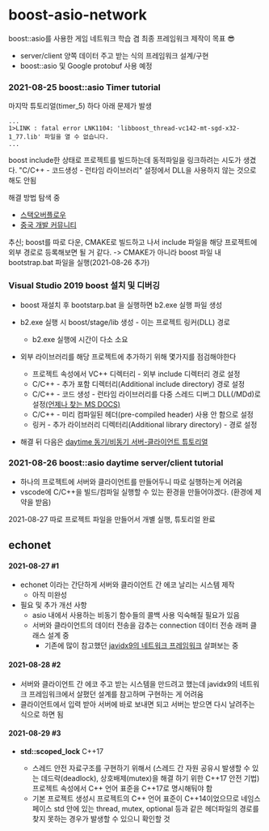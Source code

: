 ﻿# boost-asio-network

boost::asio를 사용한 게임 네트워크 학습 겸 최종 프레임워크 제작이 목표 😎

- server/client 양쪽 데이터 주고 받는 식의 프레임워크 설계/구현
- boost::asio 및 Google protobuf 사용 예정



### 2021-08-25 boost::asio Timer tutorial

마지막 튜토리얼(timer_5) 하다 아래 문제가 발생

```
...
1>LINK : fatal error LNK1104: 'libboost_thread-vc142-mt-sgd-x32-1_77.lib' 파일을 열 수 없습니다.
...
```

boost include한 상태로 프로젝트를 빌드하는데 동적파일을 링크하려는 시도가 생겼다.
"C/C++ - 코드생성 - 런타임 라이브러리" 설정에서 DLL을 사용하지 않는 것으로 해도 안됨

해결 방법 탐색 중

- [스택오버플로우](https://stackoverflow.com/questions/13042561/fatal-error-lnk1104-cannot-open-file-libboost-system-vc110-mt-gd-1-51-lib)
- [중국 개발 커뮤니티](https://blog.csdn.net/aoxuestudy/article/details/115427090)

추신; boost를 따로 다운, CMAKE로 빌드하고 나서 include 파일을 해당 프로젝트에 외부 경로로 등록해보면 될 거 같다.
-> CMAKE가 아니라 boost 파일 내 bootstrap.bat 파일을 실행(2021-08-26 추가)



### Visual Studio 2019 boost 설치 및 디버깅

- boost 재설치 후 bootstarp.bat 을 실행하면 b2.exe 실행 파일 생성
- b2.exe 실행 시 boost/stage/lib 생성 - 이는 프로젝트 링커(DLL) 경로
  - b2.exe 실행에 시간이 다소 소요
- 외부 라이브러리를 해당 프로젝트에 추가하기 위해 몇가지를 점검해야한다
  - 프로젝트 속성에서 VC++ 디렉터리 - 외부 include 디렉터리 경로 설정
  - C/C++ - 추가 포함 디렉터리(Additional include directory) 경로 설정
  - C/C++ - 코드 생성 - 런타임 라이브러리를 다중 스레드 디버그 DLL(/MDd)로 설정[(언제나 찾는 MS DOCS)](https://docs.microsoft.com/ko-kr/cpp/build/reference/md-mt-ld-use-run-time-library?view=msvc-160)
  - C/C++ - 미리 컴파일된 헤더(pre-compiled header) 사용 안 함으로 설정
  - 링커 - 추가 라이브러리 디렉터리(Additional library directory) - 경로 설정

- 해결 뒤 다음은 [daytime 동기/비동기 서버-클라이언트 튜토리얼](https://www.boost.org/doc/libs/1_76_0/doc/html/boost_asio/tutorial/tutdaytime1.html)

### 2021-08-26 boost::asio daytime server/client tutorial

- 하나의 프로젝트에 서버와 클라이언트를 만들어두니 따로 실행하는게 어려움
- vscode에 C/C++을 빌드/컴파일 실행할 수 있는 환경을 만들어야겠다. (환경에 제약을 받음)

2021-08-27 따로 프로젝트 파일을 만들어서 개별 실행, 튜토리얼 완료



## echonet

#### 2021-08-27 #1

- echonet 이라는 간단하게 서버와 클라이언트 간 에코 날리는 시스템 제작
  - 아직 미완성
- 필요 및 추가 개선 사항
  - asio 내에서 사용하는 비동기 함수들의 콜백 사용 익숙해질 필요가 있음
  - 서버와 클라이언트의 데이터 전송을 감추는 connection 데이터 전송 래퍼 클래스 설계 중
    - 기존에 많이 참고했던 [javidx9의 네트워크 프레임워크](https://github.com/OneLoneCoder/olcPixelGameEngine/blob/master/Videos/Networking/Parts1%262/net_connection.h) 살펴보는 중

#### 2021-08-28 #2

- 서버와 클라이언트 간 에코 주고 받는 시스템을 만드려고 했는데 javidx9의 네트워크 프레임워크에서 살폈던 설계를 참고하며 구현하는 게 어려움
- 클라이언트에서 입력 받아 서버에 바로 보내면 되고 서버는 받으면 다시 날려주는 식으로 하면 됨

#### 2021-08-29 #3

- **std::scoped_lock** C++17

  - 스레드 안전 자료구조를 구현하기 위해서 (스레드 간 자원 공유시 발생할 수 있는 데드락(deadlock), 상호배제(mutex)을 해결 하기 위한 C++17 안전 기법) 프로젝트 속성에서 C++ 언어 표준을 C++17로 명시해둬야 함
  - 기본 프로젝트 생성시 프로젝트의 C++ 언어 표준이 C++14이었으므로 네임스페이스 std 안에 있는 thread, mutex, optional 등과 같은 헤더파일의 경로를 찾지 못하는 경우가 발생할 수 있으니 확인할 것

  